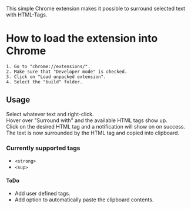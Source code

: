 This simple Chrome extension makes it possible to surround selected text with HTML-Tags.

# How to load the extension into Chrome
    1. Go to "chrome://extensions/".
    2. Make sure that "Developer mode" is checked.
    3. Click on "Load unpacked extension".
    4. Select the "build" folder.
    
## Usage
Select whatever text and right-click.  
Hover over "Surround with" and the available HTML tags show up.  
Click on the desired HTML tag and a notification will show on on success.  
The text is now surrounded by the HTML tag and copied into clipboard.
    
### Currently supported tags
- `<strong>`
- `<sup>`

#### ToDo
- Add user defined tags.
- Add option to automatically paste the clipboard contents.